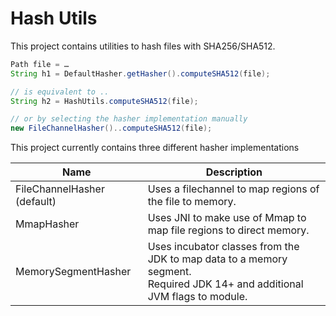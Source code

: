 # Hash Utils

This project contains utilities to hash files with SHA256/SHA512.

```java
Path file = …
String h1 = DefaultHasher.getHasher().computeSHA512(file);

// is equivalent to ..
String h2 = HashUtils.computeSHA512(file);

// or by selecting the hasher implementation manually
new FileChannelHasher()..computeSHA512(file);
```

This project currently contains three different hasher implementations


| Name                          | Description |
|-------------------------------|-------------|
| FileChannelHasher (default)   | Uses a filechannel to map regions of the file to memory.              |
| MmapHasher                    | Uses JNI to make use of Mmap to map file regions to direct memory.         |
| MemorySegmentHasher           | Uses incubator classes from the JDK to map data to a memory segment.<br>Required JDK 14+ and additional JVM flags to module.   |
